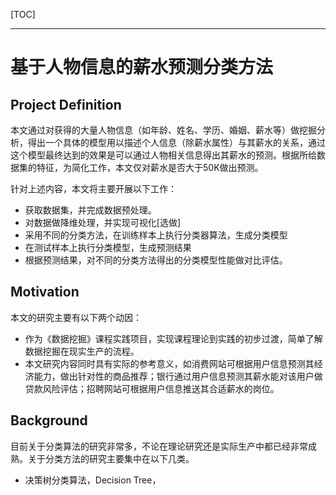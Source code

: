 [TOC]

---

# 基于人物信息的薪水预测分类方法

## Project Definition

本文通过对获得的大量人物信息（如年龄、姓名、学历、婚姻、薪水等）做挖掘分析，得出一个具体的模型用以描述个人信息（除薪水属性）与其薪水的关系，通过这个模型最终达到的效果是可以通过人物相关信息得出其薪水的预测。根据所给数据集的特征，为简化工作，本文仅对薪水是否大于50K做出预测。

针对上述内容，本文将主要开展以下工作：

- 获取数据集，并完成数据预处理。
- 对数据做降维处理，并实现可视化[选做]
- 采用不同的分类方法，在训练样本上执行分类器算法，生成分类模型
- 在测试样本上执行分类模型，生成预测结果
- 根据预测结果，对不同的分类方法得出的分类模型性能做对比评估。

## Motivation

本文的研究主要有以下两个动因：

- 作为《数据挖掘》课程实践项目，实现课程理论到实践的初步过渡，简单了解数据挖掘在现实生产的流程。
- 本文研究内容同时具有实际的参考意义，如消费网站可根据用户信息预测其经济能力，做出针对性的商品推荐；银行通过用户信息预测其薪水能对该用户做贷款风险评估；招聘网站可根据用户信息推送其合适薪水的岗位。

## Background

目前关于分类算法的研究非常多，不论在理论研究还是实际生产中都已经非常成熟。关于分类方法的研究主要集中在以下几类。

- 决策树分类算法，Decision Tree，




